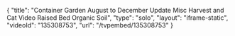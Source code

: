 {
    "title": "Container Garden August to December Update Misc Harvest and Cat Video Raised Bed Organic Soil",
    "type": "solo",
    "layout": "iframe-static",
    "videoId": "135308753",
    "url": "\/tvpembed\/135308753"
}